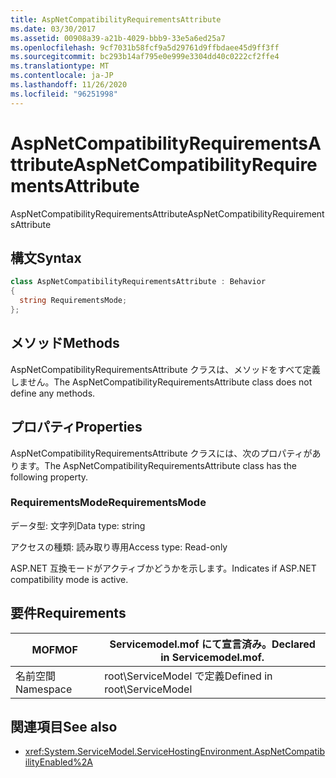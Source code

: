 ```yaml
---
title: AspNetCompatibilityRequirementsAttribute
ms.date: 03/30/2017
ms.assetid: 00908a39-a21b-4029-bbb9-33e5a6ed25a7
ms.openlocfilehash: 9cf7031b58fcf9a5d29761d9ffbdaee45d9ff3ff
ms.sourcegitcommit: bc293b14af795e0e999e3304dd40c0222cf2ffe4
ms.translationtype: MT
ms.contentlocale: ja-JP
ms.lasthandoff: 11/26/2020
ms.locfileid: "96251998"
---
```

# <a name="aspnetcompatibilityrequirementsattribute"></a><span data-ttu-id="c35a7-102">AspNetCompatibilityRequirementsAttribute</span><span class="sxs-lookup"><span data-stu-id="c35a7-102">AspNetCompatibilityRequirementsAttribute</span></span>

<span data-ttu-id="c35a7-103">AspNetCompatibilityRequirementsAttribute</span><span class="sxs-lookup"><span data-stu-id="c35a7-103">AspNetCompatibilityRequirementsAttribute</span></span>  
  
## <a name="syntax"></a><span data-ttu-id="c35a7-104">構文</span><span class="sxs-lookup"><span data-stu-id="c35a7-104">Syntax</span></span>  
  
```csharp
class AspNetCompatibilityRequirementsAttribute : Behavior  
{  
  string RequirementsMode;  
};  
```  
  
## <a name="methods"></a><span data-ttu-id="c35a7-105">メソッド</span><span class="sxs-lookup"><span data-stu-id="c35a7-105">Methods</span></span>  

 <span data-ttu-id="c35a7-106">AspNetCompatibilityRequirementsAttribute クラスは、メソッドをすべて定義しません。</span><span class="sxs-lookup"><span data-stu-id="c35a7-106">The AspNetCompatibilityRequirementsAttribute class does not define any methods.</span></span>  
  
## <a name="properties"></a><span data-ttu-id="c35a7-107">プロパティ</span><span class="sxs-lookup"><span data-stu-id="c35a7-107">Properties</span></span>  

 <span data-ttu-id="c35a7-108">AspNetCompatibilityRequirementsAttribute クラスには、次のプロパティがあります。</span><span class="sxs-lookup"><span data-stu-id="c35a7-108">The AspNetCompatibilityRequirementsAttribute class has the following property.</span></span>  
  
### <a name="requirementsmode"></a><span data-ttu-id="c35a7-109">RequirementsMode</span><span class="sxs-lookup"><span data-stu-id="c35a7-109">RequirementsMode</span></span>  

 <span data-ttu-id="c35a7-110">データ型: 文字列</span><span class="sxs-lookup"><span data-stu-id="c35a7-110">Data type: string</span></span>  
  
 <span data-ttu-id="c35a7-111">アクセスの種類: 読み取り専用</span><span class="sxs-lookup"><span data-stu-id="c35a7-111">Access type: Read-only</span></span>  
  
 <span data-ttu-id="c35a7-112">ASP.NET 互換モードがアクティブかどうかを示します。</span><span class="sxs-lookup"><span data-stu-id="c35a7-112">Indicates if ASP.NET compatibility mode is active.</span></span>  
  
## <a name="requirements"></a><span data-ttu-id="c35a7-113">要件</span><span class="sxs-lookup"><span data-stu-id="c35a7-113">Requirements</span></span>  
  
|<span data-ttu-id="c35a7-114">MOF</span><span class="sxs-lookup"><span data-stu-id="c35a7-114">MOF</span></span>|<span data-ttu-id="c35a7-115">Servicemodel.mof にて宣言済み。</span><span class="sxs-lookup"><span data-stu-id="c35a7-115">Declared in Servicemodel.mof.</span></span>|  
|---------|-----------------------------------|  
|<span data-ttu-id="c35a7-116">名前空間</span><span class="sxs-lookup"><span data-stu-id="c35a7-116">Namespace</span></span>|<span data-ttu-id="c35a7-117">root\ServiceModel で定義</span><span class="sxs-lookup"><span data-stu-id="c35a7-117">Defined in root\ServiceModel</span></span>|  
  
## <a name="see-also"></a><span data-ttu-id="c35a7-118">関連項目</span><span class="sxs-lookup"><span data-stu-id="c35a7-118">See also</span></span>

- <xref:System.ServiceModel.ServiceHostingEnvironment.AspNetCompatibilityEnabled%2A>
